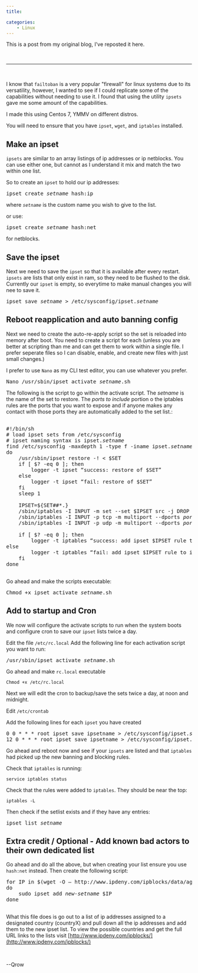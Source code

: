 ```yaml
---
title: 

categories:
    - Linux
---
```


This is a post from my original blog, I've reposted it here.

<br/>

---

<br/>

I know that `failtoban` is a very popular "firewall" for linux systems due to its versatility, however, I wanted to see if I could replicate some of the capabilities without needing to use it. I found that using the utility `ipsets` gave me some amount of the capabilities.

I made this using Centos 7, YMMV on different distros.

You will need to ensure that you have `ipset`, `wget`, and `iptables` installed.

## Make an ipset

`ipsets` are similar to an array listings of ip addresses or ip netblocks. You can use either one, but cannot as I understand it mix and match the two within one list.

So to create an `ipset` to hold our ip addresses:

<pre>
ipset create <i>setname</i> hash:ip
</pre>

where *`setname`* is the custom name you wish to give to the list.

or use: 

<pre>
ipset create <i>setname</i> hash:net
</pre>
for netblocks.

## Save the ipset

Next we need to save the `ipset` so that it is available after every restart. `ipsets` are lists that only exist in ram, so they need to be flushed to the disk. Currently our `ipset` is empty, so everytime to make manual changes you will nee to save it.

<pre>
ipset save <i>setname</i> > /etc/sysconfig/ipset.<i>setname</i> 
</pre>


## Reboot reapplication and auto banning config

Next we need to create the auto-re-apply script so the set is reloaded into memory after boot. You need to create a script for each (unless you are better at scripting than me and can get them to work within a single file. I prefer seperate files so I can disable, enable, and create new files with just small changes.)

I prefer to use `Nano` as my CLI test editor, you can use whatever you prefer.

<pre>
Nano /usr/sbin/ipset_activate_<i>setname</i>.sh
</pre>

The following is the script to go within the activate script. The *setname* is the name of the set to restore. The *ports to include* portion o the iptables rules are the ports that you want to expose and if anyone makes any contact with those ports they are automatically added to the set list.:

<pre>

#!/bin/sh
# load ipset sets from /etc/sysconfig
# ipset naming syntax is ipset.<i>setname</i>
find /etc/sysconfig -maxdepth 1 -type f -iname ipset.<i>setname</i> | while read SET;
do 
	/usr/sbin/ipset restore -! < $SET
	if [ $? -eq 0 ]; then
		logger -t ipset “success: restore of $SET”
	else
		logger -t ipset “fail: restore of $SET”
	fi
	sleep 1

	IPSET=${SET##*.}
	/sbin/iptables -I INPUT -m set --set $IPSET src -j DROP  ## must create this for each list
	/sbin/iptables -I INPUT -p tcp -m multiport --dports <i>ports to include</i> -j SET --add-set $IPSET src    ## can be created once
	/sbin/iptables -I INPUT -p udp -m multiport --dports <i>ports to include</i> -j SET --add-set $IPSET src    ## can be created once

	if [ $? -eq 0 ]; then
		logger -t iptables “success: add ipset $IPSET rule to iptables”
else
		logger -t iptables “fail: add ipset $IPSET rule to iptables”
	fi
done

</pre>

Go ahead and make the scripts executable:

<pre>
Chmod +x ipset_activate_<i>setname</i>.sh
</pre>


## Add to startup and Cron

We now will configure the activate scripts to run when the system boots and configure cron to save our `ipset` lists twice a day.

Edit the file `/etc/rc.local`
Add the following line for each activation script you want to run:

<pre>
/usr/sbin/ipset_activate_<i>setname</i>.sh
</pre>

Go ahead and make `rc.local` executable
```
Chmod +x /etc/rc.local
```

Next we will edit the cron to backup/save the sets twice a day, at noon and midnight.

Edit `/etc/crontab`

Add the following lines for each `ipset` you have created

<pre>
0 0 * * * root ipset save ipsetname > /etc/sysconfig/ipset.<i>setname</i> ## save at midnight
12 0 * * * root ipset save ipsetname > /etc/sysconfig/ipset.<i>setname</i> ## save at noon
</pre>


Go ahead and reboot now and see if your `ipsets` are listed and that `iptables` had picked up the new banning and blocking rules.

Check that `iptables` is running:
```
service iptables status
```

Check that the rules were added to `iptables`. They should be near the top:
```
iptables -L
```

Then check if the setlist exists and if they have any entries:
<pre>
ipset list <i>setname</i>
</pre>



## Extra credit / Optional - Add known bad actors to their own dedicated list

Go ahead and do all the above, but when creating your list ensure you use `hash:net` instead. Then create the following script:

<pre>
for IP in $(wget -O – http://www.ipdeny.com/ipblocks/data/aggregated/<i>countryX</i>.zone)
do
	sudo ipset add <i>new-setname</i> $IP
done

</pre>

What this file does is go out to a list of ip addresses assigned to a designated country (countryX) and pull down all the ip addresses and add them to the new ipset list.
To view the possible countries and get the full URL links to the lists visit
	[http://www.ipdeny.com/ipblocks/](http://www.ipdeny.com/ipblocks/)

<br/>

--Qrow

<br/>